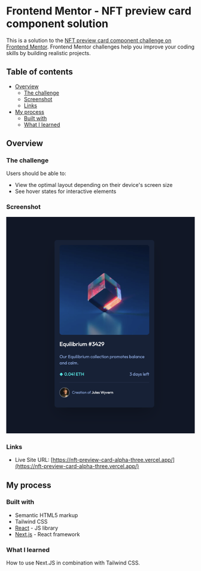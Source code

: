 # Frontend Mentor - NFT preview card component solution

This is a solution to the [NFT preview card component challenge on Frontend Mentor](https://www.frontendmentor.io/challenges/nft-preview-card-component-SbdUL_w0U). Frontend Mentor challenges help you improve your coding skills by building realistic projects.

## Table of contents

- [Overview](#overview)
  - [The challenge](#the-challenge)
  - [Screenshot](#screenshot)
  - [Links](#links)
- [My process](#my-process)
  - [Built with](#built-with)
  - [What I learned](#what-i-learned)

## Overview

### The challenge

Users should be able to:

- View the optimal layout depending on their device's screen size
- See hover states for interactive elements

### Screenshot

![](./screenshot.png)

### Links

- Live Site URL: [https://nft-preview-card-alpha-three.vercel.app/](https://nft-preview-card-alpha-three.vercel.app/)

## My process

### Built with

- Semantic HTML5 markup
- Tailwind CSS
- [React](https://reactjs.org/) - JS library
- [Next.js](https://nextjs.org/) - React framework

### What I learned

How to use Next.JS in combination with Tailwind CSS.
